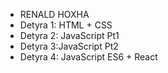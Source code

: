 - RENALD HOXHA 
- Detyra 1: HTML + CSS
- Detyra 2: JavaScript Pt1
- Detyra 3:JavaScript Pt2
- Detyra 4: JavaScript ES6 + React
